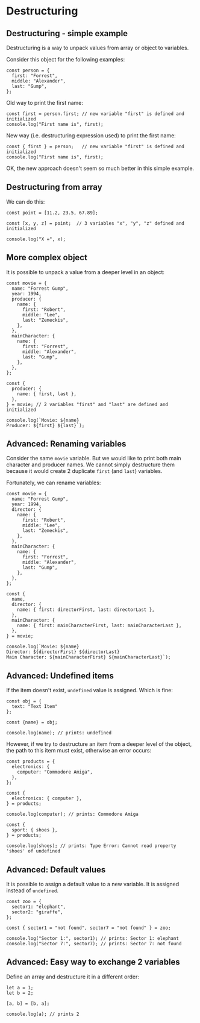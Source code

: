 # Destructuring

## Destructuring - simple example

Destructuring is a way to unpack values from array or object to variables.

Consider this object for the following examples:

```
const person = {
  first: "Forrest",
  middle: "Alexander",
  last: "Gump",
};
```

Old way to print the first name:
```
const first = person.first; // new variable "first" is defined and initialized
console.log("First name is", first);
```

New way (i.e. destructuring expression used) to print the first name:
```
const { first } = person;   // new variable "first" is defined and initialized
console.log("First name is", first);
```

OK, the new approach doesn't seem so much better in this simple example.



## Destructuring from array

We can do this:

```
const point = [11.2, 23.5, 67.89];

const [x, y, z] = point;  // 3 variables "x", "y", "z" defined and initialized

console.log("X =", x);
```


## More complex object

It is possible to unpack a value from a deeper level in an object:

```
const movie = {
  name: "Forrest Gump",
  year: 1994,
  producer: {
    name: {
      first: "Robert",
      middle: "Lee",
      last: "Zemeckis",
    },
  },
  mainCharacter: {
    name: {
      first: "Forrest",
      middle: "Alexander",
      last: "Gump",
    },
  },
};

const {
  producer: {
    name: { first, last },
  },
} = movie; // 2 variables "first" and "last" are defined and initialized

console.log(`Movie: ${name}
Producer: ${first} ${last}`);
```


## Advanced: Renaming variables

Consider the same `movie` variable. But we would like to print both main character and producer names.
We cannot simply destructure them because it would create 2 duplicate `first` (and `last`) variables.

Fortunately, we can rename variables:

```
const movie = {
  name: "Forrest Gump",
  year: 1994,
  director: {
    name: {
      first: "Robert",
      middle: "Lee",
      last: "Zemeckis",
    },
  },
  mainCharacter: {
    name: {
      first: "Forrest",
      middle: "Alexander",
      last: "Gump",
    },
  },
};

const {
  name,
  director: {
    name: { first: directorFirst, last: directorLast },
  },
  mainCharacter: {
    name: { first: mainCharacterFirst, last: mainCharacterLast },
  },
} = movie;

console.log(`Movie: ${name}
Director: ${directorFirst} ${directorLast}
Main Character: ${mainCharacterFirst} ${mainCharacterLast}`);
```


## Advanced: Undefined items

If the item doesn't exist, `undefined` value is assigned. Which is fine:

```
const obj = {
  text: "Text Item"
};

const {name} = obj;

console.log(name); // prints: undefined
```

However, if we try to destructure an item from a deeper level of the object, the path to this item must exist, otherwise an error occurs:

```
const products = {
  electronics: {
    computer: "Commodore Amiga",
  },
};

const {
  electronics: { computer },
} = products;

console.log(computer); // prints: Commodore Amiga

const {
  sport: { shoes },
} = products;

console.log(shoes); // prints: Type Error: Cannot read property 'shoes' of undefined
```


## Advanced: Default values

It is possible to assign a default value to a new variable. It is assigned instead of `undefined`.

```
const zoo = {
  sector1: "elephant",
  sector2: "giraffe",
};

const { sector1 = "not found", sector7 = "not found" } = zoo;

console.log("Sector 1:", sector1); // prints: Sector 1: elephant
console.log("Sector 7:", sector7); // prints: Sector 7: not found
```


## Advanced: Easy way to exchange 2 variables

Define an array and destructure it in a different order:

```
let a = 1;
let b = 2;

[a, b] = [b, a];

console.log(a); // prints 2
```
